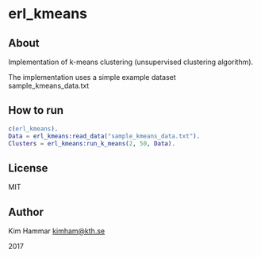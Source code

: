 # erl_kmeans

## About 
Implementation of k-means clustering (unsupervised clustering algorithm).

The implementation uses a simple example dataset sample_kmeans_data.txt

## How to run

```erlang
c(erl_kmeans).
Data = erl_kmeans:read_data("sample_kmeans_data.txt").
Clusters = erl_kmeans:run_k_means(2, 50, Data).
```

## License

MIT

## Author 

Kim Hammar <kimham@kth.se>

2017